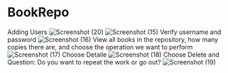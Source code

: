 # BookRepo

Adding Users
![Screenshot (20)](https://user-images.githubusercontent.com/106590677/192142059-b1012f85-6c22-43cc-989a-7d2106ebd8df.png)
![Screenshot (15)](https://user-images.githubusercontent.com/106590677/192141988-b9c5beea-e843-4f25-8ef9-06eace070ca7.png)
Verify username and password
![Screenshot (16)](https://user-images.githubusercontent.com/106590677/192141993-cdafc4d8-8050-4a46-916c-07541959fb32.png)
View all books in the repository, how many copies there are, and choose the operation we want to perform
![Screenshot (17)](https://user-images.githubusercontent.com/106590677/192141997-a2f742fc-455d-4eb0-bc8c-4a0b0e347199.png)
Choose Detaile
![Screenshot (18)](https://user-images.githubusercontent.com/106590677/192142000-7c0369f3-8f1a-4c95-9f44-6c5e09dd28a2.png)
Choose Delete and Question: Do you want to repeat the work or go out?
![Screenshot (19)](https://user-images.githubusercontent.com/106590677/192142003-1406c852-3e19-4624-9bdc-0e6df5b09e37.png)

